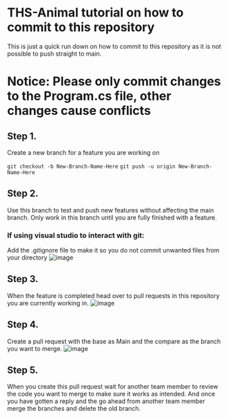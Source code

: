 # THS-Animal tutorial on how to commit to this repository
This is just a quick run down on how to commit to this repository as it is not possible to push straight to main.
# Notice: Please only commit changes to the Program.cs file, other changes cause conflicts
## Step 1.
Create a new branch for a feature you are working on

`git checkout -b New-Branch-Name-Here`
`git push -u origin New-Branch-Name-Here`

## Step 2. 
Use this branch to test and push new features without affecting the main branch. Only work in this branch until you are fully finished with a feature. 
### If using visual studio to interact with git:
Add the .gitignore file to make it so you do not commit unwanted files from your directory
![image](https://user-images.githubusercontent.com/78988335/220924050-9d88577d-8bd4-4e0c-bf96-3b384e87438a.png)

## Step 3.
When the feature is completed head over to pull requests in this repository you are currently working in.
![image](https://user-images.githubusercontent.com/78988335/220739635-3e34e192-6ae2-432d-aab8-451822d59e48.png)

## Step 4. 
Create a pull request with the base as Main and the compare as the branch you want to merge.
![image](https://user-images.githubusercontent.com/78988335/220740129-bd3543ba-3abd-424e-9caf-86bbfb543f9a.png)

## Step 5. 
When you create this pull request wait for another team member to review the code you want to merge to make sure it works as intended. And once you have gotten a
reply and the go ahead from another team member merge the branches and delete the old branch.
